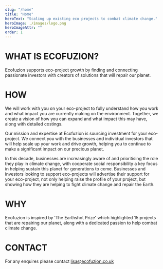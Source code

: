 ```yaml
---
slug: "/home"
title: "Home"
heroText: "Scaling up existing eco projects to combat climate change."
heroImage: ./images/logo.png
heroImageAttr: ""
order: 1
---
```


# WHAT IS ECOFUZION?
Ecofuzion supports eco-project growth by finding and connecting passionate investors with creators of solutions that will repair our planet.  

# HOW
We will work with you on your eco-project to fully understand how you work and what impact you are currently making on the environment. Together, we create a vision of how you can expand and what impact this may have, along with detailed costings. 

Our mission and expertise at Ecofuzion is sourcing investment for your eco-project. We connect you with the businesses and individual investors that will help scale up your work and drive growth, helping you to continue to make a significant impact on our precious planet. 

In this decade, businesses are increasingly aware of and prioritising the role they play in climate change, with cooperate social responsibility a key focus in helping sustain this planet for generations to come. Businesses and investors looking to support eco-projects will advertise their support for your eco-project, not only helping raise the profile of your project, but showing how they are helping to fight climate change and repair the Earth. 

# WHY
Ecofuzion is inspired by 'The Earthshot Prize' which highlighted 15 projects that are repairing our planet, along with a dedicated passion to help combat climate change. 

# CONTACT
For any enquires please contact [lisa@ecofuzion.co.uk](mailto:lisa@ecofuzion.co.uk)

